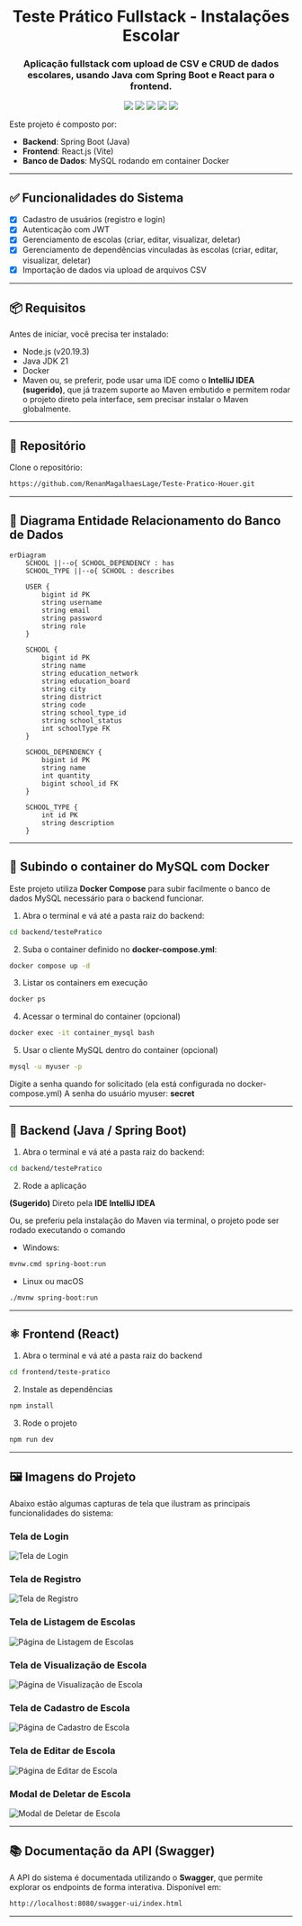 <div align="center">
  <h1> Teste Prático Fullstack - Instalações Escolar </h1>
</div>

<div align="center">
  <h3> Aplicação fullstack com upload de CSV e CRUD de dados escolares, usando Java com Spring Boot e React para o frontend. </h3>

  <img src="https://img.shields.io/badge/Java-ED8B00?style=for-the-badge&logo=openjdk&logoColor=white">
  <img src="https://img.shields.io/badge/Spring-6DB33F?style=for-the-badge&logo=spring&logoColor=white">
  <img src="https://img.shields.io/badge/React-20232A?style=for-the-badge&logo=react&logoColor=61DAFB">
  <img src="https://img.shields.io/badge/Material--UI-0081CB?style=for-the-badge&logo=material-ui&logoColor=white">
  <img src="https://img.shields.io/badge/MySQL-FFC222?style=for-the-badge&logo=mysql&logoColor=black">
</div>


Este projeto é composto por:

- **Backend**: Spring Boot (Java)
- **Frontend**: React.js (Vite)
- **Banco de Dados**: MySQL rodando em container Docker

---

## ✅ Funcionalidades do Sistema

- [x] Cadastro de usuários (registro e login)
- [x] Autenticação com JWT
- [x] Gerenciamento de escolas (criar, editar, visualizar, deletar)
- [x] Gerenciamento de dependências vinculadas às escolas (criar, editar, visualizar, deletar)
- [x] Importação de dados via upload de arquivos CSV

---

## 📦 Requisitos

Antes de iniciar, você precisa ter instalado:

- Node.js (v20.19.3)
- Java JDK 21
- Docker
- Maven ou, se preferir, pode usar uma IDE como o **IntelliJ IDEA (sugerido)**, que já trazem suporte ao Maven embutido e permitem rodar o projeto direto pela interface, sem precisar instalar o Maven globalmente.
---

## 📁 Repositório

Clone o repositório:
```bash
https://github.com/RenanMagalhaesLage/Teste-Pratico-Houer.git
```
---

## 🧩 Diagrama Entidade Relacionamento do Banco de Dados

```mermaid
erDiagram
    SCHOOL ||--o{ SCHOOL_DEPENDENCY : has
    SCHOOL_TYPE ||--o{ SCHOOL : describes

    USER {
        bigint id PK
        string username
        string email
        string password
        string role
    }

    SCHOOL {
        bigint id PK
        string name
        string education_network
        string education_board
        string city
        string district
        string code
        string school_type_id
        string school_status
        int schoolType FK
    }

    SCHOOL_DEPENDENCY {
        bigint id PK
        string name
        int quantity
        bigint school_id FK
    }

    SCHOOL_TYPE {
        int id PK
        string description
    }

```

---

## 🐳 Subindo o container do MySQL com Docker

Este projeto utiliza **Docker Compose** para subir facilmente o banco de dados MySQL necessário para o backend funcionar.

1. Abra o terminal e vá até a pasta raiz do backend:

```bash
cd backend/testePratico
```

2. Suba o container definido no **docker-compose.yml**:
```bash
docker compose up -d
```
3. Listar os containers em execução
```bash
docker ps 
```
4. Acessar o terminal do container (opcional)
```bash
docker exec -it container_mysql bash
```
5. Usar o cliente MySQL dentro do container (opcional)
```bash
mysql -u myuser -p
```
Digite a senha quando for solicitado (ela está configurada no docker-compose.yml)
A senha do usuário myuser: **secret**

---

## 🔧 Backend (Java / Spring Boot)

1. Abra o terminal e vá até a pasta raiz do backend:

```bash
cd backend/testePratico
```

2. Rode a aplicação

**(Sugerido)** Direto pela **IDE IntelliJ IDEA**

Ou, se preferiu pela instalação do Maven via terminal, o projeto pode ser rodado executando o comando

- Windows:
```bash
mvnw.cmd spring-boot:run
```

- Linux ou macOS
```bash
./mvnw spring-boot:run
```

---

## ⚛️ Frontend (React)

1. Abra o terminal e vá até a pasta raiz do backend

```bash
cd frontend/teste-pratico
```

2. Instale as dependências
```bash
npm install
```
3. Rode o projeto
```bash
npm run dev
```

---

## 🖼️ Imagens do Projeto

Abaixo estão algumas capturas de tela que ilustram as principais funcionalidades do sistema:

### Tela de Login
![Tela de Login](./img/Pagina_Login.png)

### Tela de Registro
![Tela de Registro](./img/Pagina_Registro.png)

### Tela de Listagem de Escolas
![Página de Listagem de Escolas](./img/Pagina_Listagem_Escolas.png)

### Tela de Visualização de Escola
![Página de Visualização de Escola](./img/Pagina_Visualizacao_Escola.png)

### Tela de Cadastro de Escola
![Página de Cadastro de Escola](./img/Pagina_Cadastro_Escola.png)

### Tela de Editar de Escola
![Página de Editar de Escola](./img/Pagina_Editar_Escola.png)

### Modal de Deletar de Escola
![Modal de Deletar de Escola](./img/Modal_Deletar.png)


---

## 📚 Documentação da API (Swagger)

A API do sistema é documentada utilizando o **Swagger**, que permite explorar os endpoints de forma interativa.
Disponível em: 
```bash
http://localhost:8080/swagger-ui/index.html
```
---

